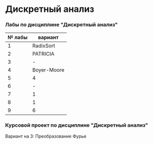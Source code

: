 # Дискретный анализ
### Лабы по дисциплине "Дискретный анализ"

| № лабы | вариант     |
|--------|-------------|
| 1      | RadixSort   |
| 2      | PATRICIA    |
| 3      | -           |
| 4      | Boyer-Moore |
| 5      | 4           |
| 6      | -           |
| 7      | 1           |
| 8      | 1           |
| 9      | 6           |

### Курсовой проект по дисциплине "Дискретный анализ"
Вариант на 3: Преобразование Фурье
